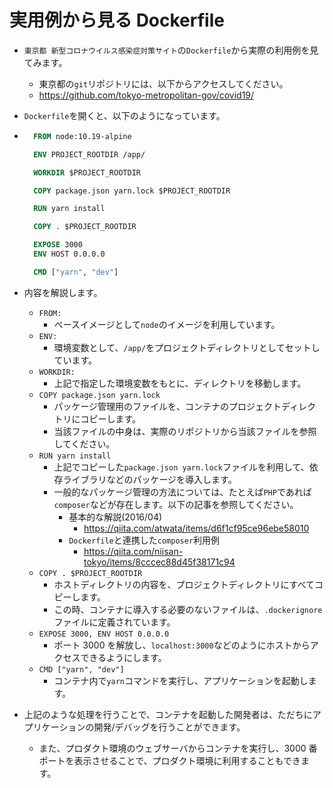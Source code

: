 # 実用例から見る Dockerfile

- `東京都 新型コロナウイルス感染症対策サイト`の`Dockerfile`から実際の利用例を見てみます。

  - 東京都の`git`リポジトリには、以下からアクセスしてください。
  - https://github.com/tokyo-metropolitan-gov/covid19/

- `Dockerfile`を開くと、以下のようになっています。
- ```Dockerfile
    FROM node:10.19-alpine

    ENV PROJECT_ROOTDIR /app/

    WORKDIR $PROJECT_ROOTDIR

    COPY package.json yarn.lock $PROJECT_ROOTDIR

    RUN yarn install

    COPY . $PROJECT_ROOTDIR

    EXPOSE 3000
    ENV HOST 0.0.0.0

    CMD ["yarn", "dev"]
  ```

- 内容を解説します。

  - `FROM:`
    - ベースイメージとして`node`のイメージを利用しています。
  - `ENV:`
    - 環境変数として、`/app/`をプロジェクトディレクトリとしてセットしています。
  - `WORKDIR:`
    - 上記で指定した環境変数をもとに、ディレクトリを移動します。
  - `COPY package.json yarn.lock`
    - パッケージ管理用のファイルを、コンテナのプロジェクトディレクトリにコピーします。
    - 当該ファイルの中身は、実際のリポジトリから当該ファイルを参照してください。
  - `RUN yarn install`
    - 上記でコピーした`package.json yarn.lock`ファイルを利用して、依存ライブラリなどのパッケージを導入します。
    - 一般的なパッケージ管理の方法については、たとえば`PHP`であれば`composer`などが存在します。以下の記事を参照してください。
      - 基本的な解説(2016/04)
        - https://qiita.com/atwata/items/d6f1cf95ce96ebe58010
      - `Dockerfile`と連携した`composer`利用例
        - https://qiita.com/niisan-tokyo/items/8cccec88d45f38171c94
  - `COPY . $PROJECT_ROOTDIR`
    - ホストディレクトリの内容を、プロジェクトディレクトリにすべてコピーします。
    - この時、コンテナに導入する必要のないファイルは、`.dockerignore`ファイルに定義されています。
  - `EXPOSE 3000, ENV HOST 0.0.0.0`
    - ポート 3000 を解放し、`localhost:3000`などのようにホストからアクセスできるようにします。
  - `CMD ["yarn", "dev"]`
    - コンテナ内で`yarn`コマンドを実行し、アプリケーションを起動します。

- 上記のような処理を行うことで、コンテナを起動した開発者は、ただちにアプリケーションの開発/デバッグを行うことができます。
  - また、プロダクト環境のウェブサーバからコンテナを実行し、3000 番ポートを表示させることで、プロダクト環境に利用することもできます。
